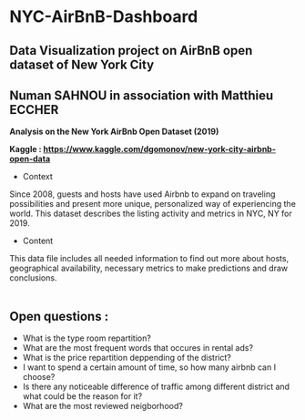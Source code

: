 # NYC-AirBnB-Dashboard
## Data Visualization project on AirBnB open dataset of New York City
## Numan SAHNOU in association with Matthieu ECCHER

__Analysis on the New York AirBnb Open Dataset (2019)__

__Kaggle : https://www.kaggle.com/dgomonov/new-york-city-airbnb-open-data__

*    Context

Since 2008, guests and hosts have used Airbnb to expand on traveling possibilities and present more unique, personalized way of experiencing the world. This dataset describes the listing activity and metrics in NYC, NY for 2019.

*    Content

This data file includes all needed information to find out more about hosts, geographical availability, necessary metrics to make predictions and draw conclusions.
<br></br>
## Open questions :

*    What is the type room repartition?
*    What are the most frequent words that occures in rental ads?
*    What is the price repartition deppending of the district?
*    I want to spend a certain amount of time, so how many airbnb can I choose?
*    Is there any noticeable difference of traffic among different district and what could be the reason for it?
*    What are the most reviewed neigborhood?